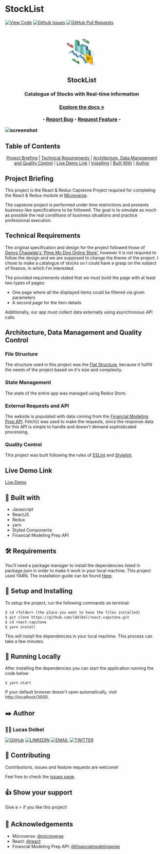 # StockList

[![View Code](https://img.shields.io/badge/View%20-Code-green)]()
[![Github Issues](https://img.shields.io/badge/GitHub-Issues-orange)]()
[![GitHub Pull Requests](https://img.shields.io/badge/GitHub-Pull%20Requests-blue)]()

<br />
<p align="center">
  <a href="https://github.com/ldelbel/react-capstone">
    <img src="logo.png" alt="Logo" width="100">
  </a>

  <h2 align="center">StockList</h2>

  <h3 align="center">Catalogue of Stocks with Real-time information<h3>
  <p align="center">
    <a href="https://github.com/ldelbel/react-capstone"><strong>Explore the docs »</strong></a>
    <br />
    <br />
    -
    <a href="https://github.com/ldelbel/react-capstone/issues">Report Bug</a>
    -
    <a href="https://github.com/ldelbel/react-capstone/pulls">Request Feature</a>
    -
  </p>
</p>
  
  ![screenshot](./screenshot.png)
    
## Table of Contents

<p align="center">
  <a href="#brief">Project Briefing</a> |
  <a href="#require">Technical Requirements</a> |
  <a href="#arch">Architecture, Data Management and Quality Control</a> |
  <a href="#ldl">Live Demo Link</a> |
  <a href="#ins">Installing</a> |
  <a href="#with">Built With</a> |
  <a href="#author">Author</a>
</p>

## Project Briefing <a name = "brief"></a>

This project is the React & Redux Capstone Project required for completing the React & Redux module at [Microverse](https://www.microverse.org/).

The capstone project is performed under time restrictions and presents business-like specifications to be followed. The goal is to simulate as much as possible the real conditions of business situations and practice professional execution.  

## Technical Requirements <a name = "require"></a>

The original specification and design for the project followed those of [Denys Chagaida's 'Pimp My Dog Online Store'](https://www.notion.so/Catalogue-of-Dog-Clothes-8bf1512b8ab34fa28848beb8ab698a32), however it is not required to follow the design and we are supposed to change the theme of the project. I chose to make a catalogue of stocks so I could have a grasp on the subject of finance, in which I'm interested.

The provided requirements stated that we must build the page with at least two types of pages:

- One page where all the displayed items could be filtered via given parameters
- A second page for the item details

Additionally, our app must collect data externally using asynchronous API calls.

## Architecture, Data Management and Quality Control <a name = "arch"></a>

### File Structure

The structure used in this project was the [Flat Structure](https://www.pluralsight.com/guides/how-to-organize-your-react-+-redux-codebase), because it fullfill the needs of the project based on it's size and complexity.

### State Management

The state of the entire app was managed using Redux Store.

### External Requests and API

The website is populated with data coming from the [Financial Modeling Prep API](https://financialmodelingprep.com/developer). Fetch() was used to make the requests, since the response data for this API is simple to handle and doesn't demand sophisticated processing.

### Quality Control

This project was built following the rules of [ESLint](https://eslint.org/) and [Stylelint](https://stylelint.io/).


## Live Demo Link <a name = "ldl"></a>

[Live Demo]()

## 🔧 Built with <a name = "with"></a>

- Javascript
- ReactJS
- Redux
- yarn
- Styled Components
- Financial Modeling Prep API

## 🛠 Requirements <a name = "req"></a>

You'll need a package manager to install the dependencies listed in package.json in order to make it work in your local machine.
This project used YARN. The installation guide can be found [Here](https://classic.yarnpkg.com/en/docs/install/#debian-stable).

## 🔨 Setup and Installing <a name = "ins"></a>

To setup the project, run the following commands on terminal:

```
$ cd <folder> (the place you want to have the files installed)
$ git clone https://github.com/ldelbel/react-capstone.git
$ cd react-capstone
$ yarn install

```

This will install the dependencies in your local machine. This process can take a few minutes.

## 🔨 Running Locally

After installing the dependencies you can start the application running the code below

```
$ yarn start

```

If your default browser doesn't open automatically, visit http://localhost/3000.

## ✒️ Author <a name = "author"></a>

### 👨‍💻 Lucas Delbel

[![GitHub](https://img.shields.io/badge/-GitHub-000?style=for-the-badge&logo=GitHub&logoColor=white)](https://github.com/ldelbel)
[![LINKEDIN](https://img.shields.io/badge/-LINKEDIN-0077B5?style=for-the-badge&logo=Linkedin&logoColor=white)](https://www.linkedin.com/in/lucasdelbel/)
[![EMAIL](https://img.shields.io/badge/-EMAIL-D14836?style=for-the-badge&logo=Mail.Ru&logoColor=white)](mailto:lucdelbel@gmail.com)
[![TWITTER](https://img.shields.io/badge/-TWITTER-1DA1F2?style=for-the-badge&logo=Twitter&logoColor=white)](https://twitter.com/delbel_lucas)

## 🤝 Contributing

Contributions, issues and feature requests are welcome!

Feel free to check the [issues page]().

## 👍 Show your support

Give a ⭐️ if you like this project!

## :clap: Acknowledgements

- Microverse: [@microverse](https://www.microverse.org/)
- React: [@react](https://reactjs.org/)
- Financial Modeling Prep API: [@financialmodelingprep](https://financialmodelingprep.com/developer/)
